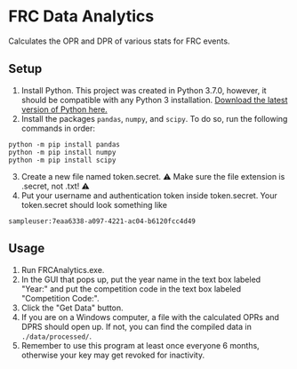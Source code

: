 # FRC Data Analytics

Calculates the OPR and DPR of various stats for FRC events.

## Setup

1. Install Python. This project was created in Python 3.7.0, however, it should be compatible with any Python 3 installation. [Download the latest version of Python here.](https://www.python.org/downloads/)
2. Install the packages `pandas`, `numpy`, and `scipy`. To do so, run the following commands in order:
```
python -m pip install pandas
python -m pip install numpy
python -m pip install scipy
```
3. Create a new file named token.secret. :warning: Make sure the file extension is .secret, not .txt! :warning:
4. Put your username and authentication token inside token.secret. Your token.secret should look something like
```
sampleuser:7eaa6338-a097-4221-ac04-b6120fcc4d49
```

## Usage

1. Run FRCAnalytics.exe.
2. In the GUI that pops up, put the year name in the text box labeled "Year:" and put the competition code in the text box labeled "Competition Code:".
3. Click the "Get Data" button.
4. If you are on a Windows computer, a file with the calculated OPRs and DPRS should open up. If not, you can find the compiled data in `./data/processed/`.
5. Remember to use this program at least once everyone 6 months, otherwise your key may get revoked for inactivity.
